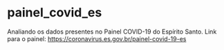 # painel_covid_es
Analiando os dados presentes no Painel COVID-19 do Espírito Santo. Link para o painel: https://coronavirus.es.gov.br/painel-covid-19-es
